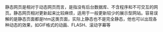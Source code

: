 静态网页是相对于动态网页而言，是指没有后台数据库、不含程序和不可交互的网页。静态网页相对更新起来比较麻烦，适用于一般更新较少的展示型网站。容易误解的是静态页面都是htm这类页面，实际上静态也不是完全静态，他也可以出现各种动态的效果，如GIF格式的动画、FLASH、滚动字幕等



